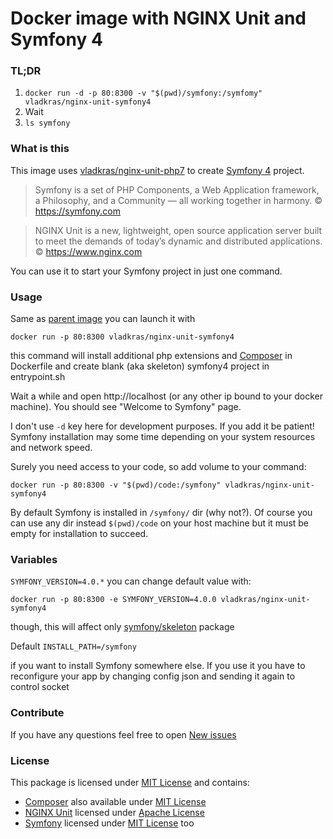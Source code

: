 # Docker image with NGINX Unit and Symfony 4

### TL;DR

1. `docker run -d -p 80:8300 -v "$(pwd)/symfony:/symfomy" vladkras/nginx-unit-symfony4`
2. Wait
3. `ls symfony`

### What is this
This image uses [vladkras/nginx-unit-php7](https://hub.docker.com/r/vladkras/nginx-unit-php7/) to create [Symfony 4](https://symfony.com/4) project.

> Symfony is a set of PHP Components, a Web Application framework, a Philosophy, and a Community — all working together in harmony. &copy; https://symfony.com


> NGINX Unit is a new, lightweight, open source application server built to meet the demands of today’s dynamic and distributed applications. &copy; https://www.nginx.com

You can use it to start your Symfony project in just one command.

### Usage
Same as [parent image](https://github.com/vladkras/nginx-unit-php7) you can launch it with

`docker run -p 80:8300 vladkras/nginx-unit-symfony4`

this command will install additional php extensions and [Composer](https://getcomposer.org/) in Dockerfile and create blank (aka skeleton) symfony4 project in entrypoint.sh

Wait a while and open http://localhost (or any other ip bound to your docker machine). You should see "Welcome to Symfony" page.

I don't use `-d` key here for development purposes. If you add it be patient! Symfony installation may some time depending on your system resources and network speed.

Surely you need access to your code, so add volume to your command:

`docker run -p 80:8300 -v "$(pwd)/code:/symfony" vladkras/nginx-unit-symfony4`

By default Symfony is installed in `/symfony/` dir (why not?). Of course you can use any dir instead `$(pwd)/code` on your host machine but it must be empty for installation to succeed.

### Variables
`SYMFONY_VERSION=4.0.*` you can change default value with:

`docker run -p 80:8300 -e SYMFONY_VERSION=4.0.0 vladkras/nginx-unit-symfony4`

though, this will affect only [symfony/skeleton](https://github.com/symfony/skeleton) package

Default `INSTALL_PATH=/symfony`

if you want to install Symfony somewhere else. If you use it you have to reconfigure your app by changing config json and sending it again to control socket

### Contribute

If you have any questions feel free to open [New issues](https://github.com/vladkras/nginx-unit-symfony4/issues/new)

### License

This package is licensed under [MIT License](https://github.com/vladkras/nginx-unit-symfony4) and contains:
* [Composer](https://getcomposer.org/) also available under [MIT License](https://github.com/composer/composer/blob/master/LICENSE)
* [NGINX Unit](https://www.nginx.com/products/nginx-unit/) licensed under [Apache License](https://github.com/nginx/unit/blob/master/LICENSE)
* [Symfony](https://symfony.com/) licensed under [MIT License](https://github.com/symfony/symfony/blob/master/LICENSE) too
